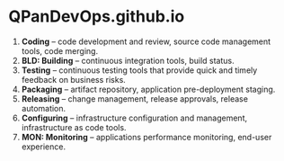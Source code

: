 # QPanDevOps.github.io

1. **Coding** – code development and review, source code management tools, code merging.
2. **BLD: Building** – continuous integration tools, build status.
3. **Testing** – continuous testing tools that provide quick and timely feedback on business risks.
4. **Packaging** – artifact repository, application pre-deployment staging.
5. **Releasing** – change management, release approvals, release automation.
6. **Configuring** – infrastructure configuration and management, infrastructure as code tools.
7. **MON: Monitoring** – applications performance monitoring, end-user experience.

